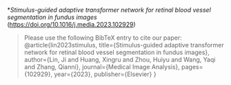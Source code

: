 **Stimulus-guided adaptive transformer network for retinal blood vessel segmentation in fundus images*
(https://doi.org/10.1016/j.media.2023.102929)
> Please use the following BibTeX entry to cite our paper:
@article{lin2023stimulus,
  title={Stimulus-guided adaptive transformer network for retinal blood vessel segmentation in fundus images},
  author={Lin, Ji and Huang, Xingru and Zhou, Huiyu and Wang, Yaqi and Zhang, Qianni},
  journal={Medical Image Analysis},
  pages={102929},
  year={2023},
  publisher={Elsevier}
}
